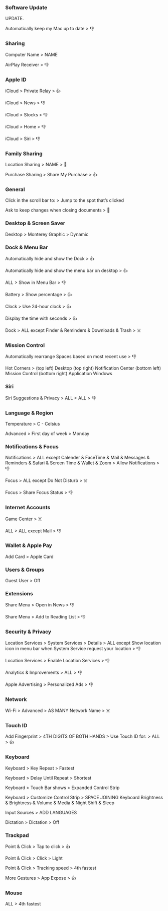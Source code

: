 ### Software Update

UPDATE.

Automatically keep my Mac up to date > :thumbsdown:

### Sharing

Computer Name > NAME

AirPlay Receiver > :thumbsdown:

### Apple ID

iCloud > Private Relay > :thumbsup:

iCloud > News > :thumbsdown:

iCloud > Stocks > :thumbsdown:

iCloud > Home > :thumbsdown:

iCloud > Siri > :thumbsdown:

### Family Sharing

Location Sharing > NAME > :thinking:

Purchase Sharing > Share My Purchase > :thumbsup:

### General

Click in the scroll bar to: > Jump to the spot that’s clicked

Ask to keep changes when closing documents > :thinking:

### Desktop & Screen Saver

Desktop > Monterey Graphic > Dynamic

### Dock & Menu Bar

Automatically hide and show the Dock > :thumbsup:

Automatically hide and show the menu bar on desktop > :thumbsup:

ALL > Show in Menu Bar > :thumbsdown:

Battery > Show percentage > :thumbsup:

Clock > Use 24-hour clock > :thumbsup:

Display the time with seconds > :thumbsup:

Dock > ALL except Finder & Reminders & Downloads & Trash > :skull_and_crossbones:

### Mission Control

Automatically rearrange Spaces based on most recent use > :thumbsdown:

Hot Corners > (top left) Desktop (top right) Notification Center (bottom left) Mission Control (bottom right) Application Windows

### Siri

Siri Suggestions & Privacy > ALL > ALL > :thumbsdown:

### Language & Region

Temperature > C - Celsius

Advanced > First day of week > Monday

### Notifications & Focus

Notifications > ALL except Calender & FaceTime & Mail & Messages & Reminders & Safari & Screen Time & Wallet & Zoom > Allow Notifications > :thumbsdown:

Focus > ALL except Do Not Disturb > :skull_and_crossbones:

Focus > Share Focus Status > :thumbsdown:

### Internet Accounts

Game Center > :skull_and_crossbones:

ALL > ALL except Mail > :thumbsdown:

### Wallet & Apple Pay

Add Card > Apple Card

### Users & Groups

Guest User > Off

### Extensions

Share Menu > Open in News > :thumbsdown:

Share Menu > Add to Reading List > :thumbsdown:

### Security & Privacy

Location Services > System Services > Details > ALL except Show location icon in menu bar when System Service request your location > :thumbsdown:

Location Services > Enable Location Services > :thumbsdown:

Analytics & Improvements > ALL > :thumbsdown:

Apple Advertising > Personalized Ads > :thumbsdown:

### Network

Wi-Fi > Advanced > AS MANY Network Name > :skull_and_crossbones:

### Touch ID

Add Fingerprint > 4TH DIGITS OF BOTH HANDS > Use Touch ID for: > ALL > :thumbsup:

### Keyboard

Keyboard > Key Repeat > Fastest

Keyboard > Delay Until Repeat > Shortest

Keyboard > Touch Bar shows > Expanded Control Strip

Keyboard > Customize Control Strip > SPACE JOINING Keyboard Brightness & Brightness & Volume & Media & Night Shift & Sleep

Input Sources > ADD LANGUAGES

Dictation > Dictation > Off

### Trackpad

Point & Click > Tap to click > :thumbsup:

Point & Click > Click > Light

Point & Click > Tracking speed > 4th fastest

More Gestures > App Expose > :thumbsup:

### Mouse

ALL > 4th fastest
